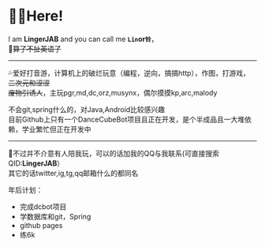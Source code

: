 # 😶‍🌫️Here!

I am **LingerJAB** and you can call me **`Lin`**or**`铃`**，  
🫥~~算了不扯英语了~~

---

💦爱好打音游，计算机上的破烂玩意（编程，逆向，搞搞http），作图，打游戏，~~二次元和涩涩~~  
~~废物引诱人~~，主玩pgr,md,dc,orz,musynx，偶尔摸摸kp,arc,malody  
  
不会git,spring什么的，对Java,Android比较感兴趣  
目前Github上只有一个DanceCubeBot项目且正在开发，是个半成品且一大堆依赖，学业繁忙但正在开发中

---

🥰不过并不介意有人陪我玩，可以的话加我的QQ与我联系(可直接搜索QID:**LingerJAB**）  
其它的话twitter,ig,tg,qq邮箱什么的都同名  
  
年后计划：
- 完成dcbot项目
- 学数据库和git，Spring
- github pages
- 练6k
